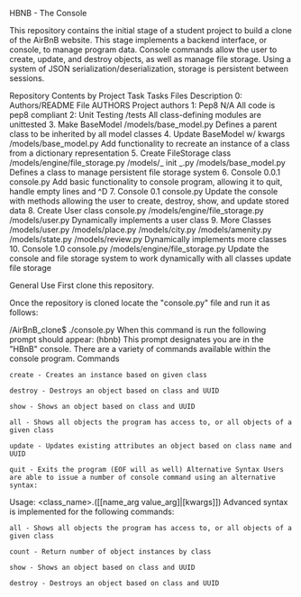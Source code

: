 HBNB - The Console

This repository contains the initial stage of a student project to build a clone of the AirBnB website. This stage implements a backend interface, or console, to manage program data. Console commands allow the user to create, update, and destroy objects, as well as manage file storage. Using a system of JSON serialization/deserialization, storage is persistent between sessions.

Repository Contents by Project Task Tasks Files Description 0: Authors/README File AUTHORS Project authors 1: Pep8 N/A All code is pep8 compliant 2: Unit Testing /tests All class-defining modules are unittested 3. Make BaseModel /models/base_model.py Defines a parent class to be inherited by all model classes 4. Update BaseModel w/ kwargs /models/base_model.py Add functionality to recreate an instance of a class from a dictionary representation 5. Create FileStorage class /models/engine/file_storage.py /models/_ init _.py /models/base_model.py Defines a class to manage persistent file storage system 6. Console 0.0.1 console.py Add basic functionality to console program, allowing it to quit, handle empty lines and ^D 7. Console 0.1 console.py Update the console with methods allowing the user to create, destroy, show, and update stored data 8. Create User class console.py /models/engine/file_storage.py /models/user.py Dynamically implements a user class 9. More Classes /models/user.py /models/place.py /models/city.py /models/amenity.py /models/state.py /models/review.py Dynamically implements more classes 10. Console 1.0 console.py /models/engine/file_storage.py Update the console and file storage system to work dynamically with all classes update file storage

General Use First clone this repository.

Once the repository is cloned locate the "console.py" file and run it as follows:

/AirBnB_clone$ ./console.py When this command is run the following prompt should appear: (hbnb) This prompt designates you are in the "HBnB" console. There are a variety of commands available within the console program. Commands

    create - Creates an instance based on given class

    destroy - Destroys an object based on class and UUID

    show - Shows an object based on class and UUID

    all - Shows all objects the program has access to, or all objects of a given class

    update - Updates existing attributes an object based on class name and UUID

    quit - Exits the program (EOF will as well) Alternative Syntax Users are able to issue a number of console command using an alternative syntax:

Usage: <class_name>.([[name_arg value_arg]|[kwargs]]) Advanced syntax is implemented for the following commands:

    all - Shows all objects the program has access to, or all objects of a given class

    count - Return number of object instances by class

    show - Shows an object based on class and UUID

    destroy - Destroys an object based on class and UUID

